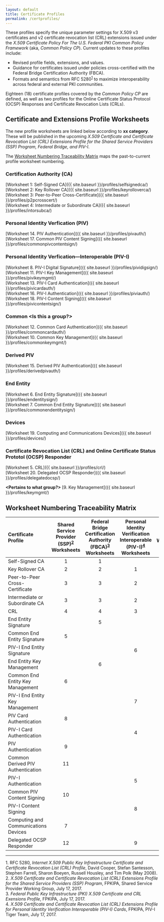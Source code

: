 ```yaml
---
layout: default
title: Certificate Profiles
permalink: /certprofiles/
---
```


These profiles specify the unique parameter settings for X.509 v3 certificates and v2 certificate revocation list (CRL) extensions issued under the _X.509 Certificate Policy For The U.S. Federal PKI Common Policy Framework_ (aka, _Common Policy CP_). Current updates to these profiles include:
* Revised profile fields, extensions, and values.<!--Validate this with Wendy.-->
* Guidance for certificates issued under policies cross-certified with the Federal Bridge Certification Authority (FBCA).
* Formats and semantics from RFC 5280<sup>[1](#1)</sup> to maximize interoperability across federal and external PKI communities. 

Eighteen (18) certificate profiles covered by the _Common Policy CP_ are defined, as well as two profiles for the Online Certificate Status Protocol (OCSP) Responses and Certificate Revocation Lists (CRLs).

## Certificate and Extensions Profile Worksheets

The new profile worksheets are linked below according to **xx category**. These will be published in the upcoming _X.509 Certificate and Certificate Revocation List (CRL) Extensions Profile for the Shared Service Providers (SSP) Program, Federal Bridge, and PIV-I_.

The [Worksheet Numbering Traceability Matrix](#worksheet-numbering-traceability-matrix) maps the past-to-current profile worksheet numbering.  

### Certification Authority (CA) 
 
[Worksheet 1: Self-Signed CA]({{ site.baseurl }}/profiles/selfsignedca/)<BR>
[Worksheet 2: Key Rollover CA]({{ site.baseurl }}/profiles/keyrolloverca/)<BR>
[Worksheet 3: Peer-to-Peer Cross-Certificate]({{ site.baseurl }}/profiles/p2pcrosscert/)<BR>
[Worksheet 4: Intermediate or Subordinate CA]({{ site.baseurl }}/profiles/intorsubca/)<BR>

### Personal Identity Verfication (PIV)

[Worksheet 14. PIV Authentication]({{ site.baseurl }}/profiles/pivauth/)<BR>
[Worksheet 17. Common PIV Content Signing]({{ site.baseurl }}/profiles/commonpivcontentsign/)<BR>

### Personal Identity Verfication&mdash;Interoperable (PIV-I)

[Worksheet 8. PIV-I Digital Signature]({{ site.baseurl }}/profiles/pividigsign/)<BR>
[Worksheet 11. PIV-I Key Management]({{ site.baseurl }}/profiles/pivikeymgmt/)<BR>
[Worksheet 13. PIV-I Card Authentication]({{ site.baseurl }}/profiles/pivicardauth/)<BR>
[Worksheet 16. PIV-I Authentication]({{ site.baseurl }}/profiles/piviauth/)<BR>
[Worksheet 18. PIV-I Content Signing]({{ site.baseurl }}/profiles/pivicontentsign/)<BR>

### Common <**Is this a group**?>

[Worksheet 12. Common Card Authentication]({{ site.baseurl }}/profiles/commoncardauth/)<BR>
[Worksheet 10. Common Key Management]({{ site.baseurl }}/profiles/commonkeymgmt/)

### Derived PIV

[Worksheet 15. Derived PIV Authentication]({{ site.baseurl }}/profiles/derivedpivauth/)

### End Entity

[Worksheet 6. End Entity Signature]({{ site.baseurl }}/profiles/endentitysign/)<BR>
[Worksheet 7. Common End Entity Signature]({{ site.baseurl }}/profiles/commonendentitysign/)<BR>

### Devices

[Worksheet 19. Computing and Communications Devices]({{ site.baseurl }}/profiles/devices/)

### Certificate Revocation List (CRL) and Online Certificate Status Prototol (OCSP) Responder

[Worksheet 5. CRL]({{ site.baseurl }}/profiles/crl/)<BR>
[Worksheet 20. Delegated OCSP Responder]({{ site.baseurl }}/profiles/delegatedocsp/)

**<Pertains to what group?>**<!--Email to Wendy on 11-20 for her return from leave-->
[9. Key Management]({{ site.baseurl }}/profiles/keymgmt/)
<!--Historical profile worksheet naming for 8-13+15 doesn't match current worksheet naming. Validate with Wendy next week.-->
## Worksheet Numbering Traceability Matrix

| **Certificate Profile**           | **Shared<BR>Service<BR>Provider (SSP)<sup>[2](#2)</sup> <BR>Worksheets**  | **Federal<BR>Bridge<BR>Certification<BR>Authority (FBCA)<sup>[3](#3)</sup> <BR>Worksheets**     | **Personal<BR>Identity<BR>Verification<BR>Interoperable<BR>(PIV-I)<sup>[4](#4)</sup> Worksheets**     | **Current<BR>Worksheets**   |
| :----------------------------------  | :---------:  | :-----------:    | :-----------:      | :-----------:      |
| Self-Signed CA                       | 1            | 1                |               | 1             |
| Key Rollover CA                      | 2             | 2               |  1            | 2             |
| Peer-to-Peer Cross-Certificate       | 3             | 3                |  2            | 3             |
| Intermediate or Subordinate CA       | 3              | 3               |  2            | 4             |
| CRL                                  | 4              | 4               |  3            | 5             |
| End Entity Signature       |                | 5        |                 | 6             |
| Common End Entity Signature       | 5              |              |               | 7             |
| PIV-I End Entity Signature       |                |              |  6            | 8             |
| End Entity Key Management       |                |  6           |               | 9             |
| Common End Entity Key Management       | 6               |             |               | 10             |
| PIV-I End Entity Key Management       |                |             | 7              | 11             |
| PIV Card Authentication       | 8               |             |               | 12             |
| PIV-I Card Authentication       |                |             |  4             | 13             |
| PIV Authentication       |  9              |             |               | 14             |
| Common Derived PIV Authentication       |  11              |             |               | 15             |
| PIV-I Authentication       |                |             |  5             | 16             |
| Common PIV Content Signing       | 10               |             |               | 17             |
| PIV-I Content Signing       |                |             |  8             | 18             |
| Computing and Communications Devices       | 7               |             |               | 19             |
| Delegated OCSP Responder       | 12               |             | 9             | 20             |

-----------------
<a name="1">1</a>. RFC 5280, _Internet X.509 Public Key Infrastructure Certificate and Certificate Revocation List (CRL) Profile_, David Cooper, Stefan Santesson, Stephen Farrell, Sharon Boeyen, Russell Housley, and Tim Polk (May 2008).<BR>
<a name="2">2</a>. _X.509 Certificate and Certificate Revocation List (CRL) Extensions Profile for the Shared Service Providers (SSP) Program_, FPKIPA, Shared Service Provider Working Group, July 17, 2017.<BR>
<a name="3">3</a>. _Federal Public Key Infrastructure (PKI) X.509 Certificate and CRL Exensions Profile_, FPKIPA, July 17, 2017.<BR>
<a name="4">4</a>. _X.509 Certificate and Certificate Revocation List (CRL) Extensions Profile for Personal Identity Verification Interoperable (PIV-I) Cards_, FPKIPA, PIV-I Tiger Team, July 17, 2017.

